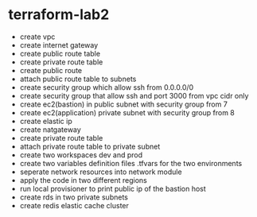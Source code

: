 # terraform-lab2

 - create vpc
 - create internet gateway
 - create public route table
 - create private route table
 - create public route
 - attach public route table to subnets 
 - create security group which allow ssh from 0.0.0.0/0
 - create security group that allow ssh and port 3000 from vpc cidr only
 - create ec2(bastion) in public subnet with security group from 7
 - create ec2(application) private subnet with security group from 8
 - create elastic ip
 - create natgateway
 - create private route table
 - attach private route table to private subnet
 - create two workspaces dev and prod
 - create two variables definition files .tfvars for the two environments
 - seperate network resources into network module 
 - apply the code in two different regions
 - run local provisioner to print public ip of the bastion host
 - create rds in two private subnets
 - create redis elastic cache cluster 
